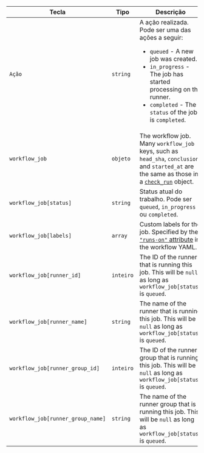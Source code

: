 | Tecla                             | Tipo      | Descrição                                                                                                                                                          |
| --------------------------------- | --------- | ------------------------------------------------------------------------------------------------------------------------------------------------------------------ |
| `Ação`                            | `string`  | A ação realizada. Pode ser uma das ações a seguir: <ul><li> `queued` - A new job was created.</li><li> `in_progress` - The job has started processing on the runner.</li><li> `completed` - The `status` of the job is `completed`.</li></ul>                                                                                        |
| `workflow_job`                    | `objeto`  | The workflow job. Many `workflow_job` keys, such as `head_sha`, `conclusion`, and `started_at` are the same as those in a [`check_run`](#check_run) object.        |
| `workflow_job[status]`            | `string`  | Status atual do trabalho. Pode ser `queued`, `in_progress` ou `completed`.                                                                                         |
| `workflow_job[labels]`            | `array`   | Custom labels for the job. Specified by the [`"runs-on"` attribute](/actions/reference/workflow-syntax-for-github-actions#jobsjob_idruns-on) in the workflow YAML. |
| `workflow_job[runner_id]`         | `inteiro` | The ID of the runner that is running this job. This will be `null` as long as `workflow_job[status]` is `queued`.                                                  |
| `workflow_job[runner_name]`       | `string`  | The name of the runner that is running this job. This will be `null` as long as `workflow_job[status]` is `queued`.                                                |
| `workflow_job[runner_group_id]`   | `inteiro` | The ID of the runner group that is running this job. This will be `null` as long as `workflow_job[status]` is `queued`.                                            |
| `workflow_job[runner_group_name]` | `string`  | The name of the runner group that is running this job. This will be `null` as long as `workflow_job[status]` is `queued`.                                          |
